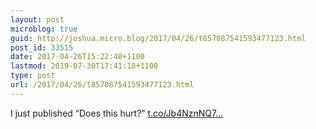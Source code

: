 ```yaml
---
layout: post
microblog: true
guid: http://joshua.micro.blog/2017/04/26/t857087541593477123.html
post_id: 33515
date: 2017-04-26T15:22:48+1100
lastmod: 2019-07-30T17:41:18+1100
type: post
url: /2017/04/26/t857087541593477123.html
---
```

I just published “Does this hurt?” [t.co/Jb4NznNQ7...](https://t.co/Jb4NznNQ7Z)
